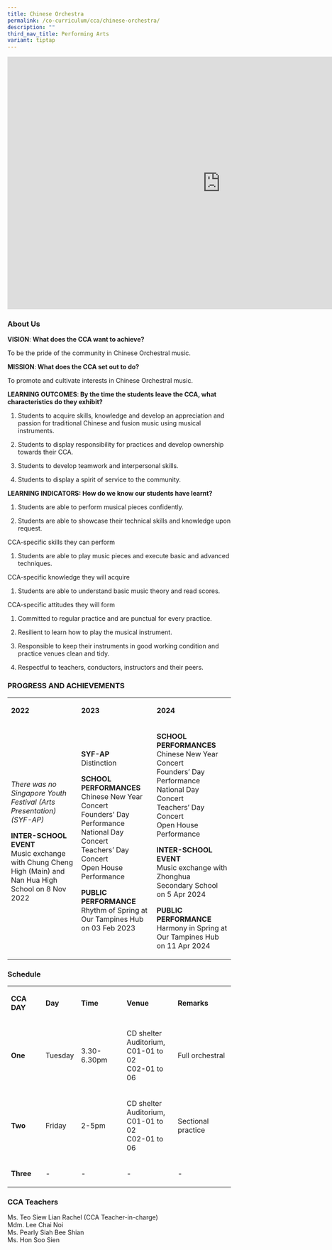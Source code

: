```yaml
---
title: Chinese Orchestra
permalink: /co-curriculum/cca/chinese-orchestra/
description: ""
third_nav_title: Performing Arts
variant: tiptap
---
```

<div class="iframe-wrapper">
<iframe height="569" width="960" allowfullscreen="true" frameborder="0" src="https://docs.google.com/presentation/d/1wOdPOd5G8WhQ9f1lcpMnvyLHfc5r1470WVeI97fBBWs/embed?start=true&amp;loop=true&amp;delayms=3000"></iframe>
</div>
<h3>About Us</h3>
<p><strong>VISION</strong>: <strong>What does the CCA want to achieve?&nbsp;</strong>
</p>
<p>To be the pride of the community in Chinese Orchestral music.</p>
<p><strong>MISSION</strong>:<strong> What does the CCA set out to do?</strong>
</p>
<p>To promote and cultivate interests in Chinese Orchestral music.</p>
<p><strong>LEARNING OUTCOMES</strong>:<strong> By the time the students leave the CCA, what characteristics do they exhibit?</strong>
</p>
<ol data-tight="true" class="tight">
<li>
<p>Students to acquire skills, knowledge and develop an appreciation and
passion for traditional Chinese and fusion music using musical instruments.</p>
</li>
<li>
<p>Students to display responsibility for practices and develop ownership
towards their CCA.</p>
</li>
<li>
<p>Students to develop teamwork and interpersonal skills.</p>
</li>
<li>
<p>Students to display a spirit of service to the community.</p>
</li>
</ol>
<p><strong>LEARNING INDICATORS: How do we know our students have learnt?</strong>
</p>
<ol data-tight="true" class="tight">
<li>
<p>Students are able to perform musical pieces confidently.</p>
</li>
<li>
<p>Students are able to showcase their technical skills and knowledge upon
request.</p>
</li>
</ol>
<p>CCA-specific skills they can perform</p>
<ol data-tight="true" class="tight">
<li>
<p>Students are able to play music pieces and execute basic and advanced
techniques.</p>
</li>
</ol>
<p>CCA-specific knowledge they will acquire</p>
<ol data-tight="true" class="tight">
<li>
<p>Students are able to understand basic music theory and read scores.</p>
</li>
</ol>
<p>CCA-specific attitudes they will form</p>
<ol data-tight="true" class="tight">
<li>
<p>Committed to regular practice and are punctual for every practice.</p>
</li>
<li>
<p>Resilient to learn how to play the musical instrument.</p>
</li>
<li>
<p>Responsible to keep their instruments in good working condition and practice
venues clean and tidy.</p>
</li>
<li>
<p>Respectful to teachers, conductors, instructors and their peers.</p>
</li>
</ol>
<h3>PROGRESS AND ACHIEVEMENTS</h3>
<table style="minWidth: 75px">
<colgroup>
<col>
<col>
<col>
</colgroup>
<tbody>
<tr>
<td rowspan="1" colspan="1">
<p><strong>2022</strong>
</p>
</td>
<td rowspan="1" colspan="1">
<p><strong>2023</strong>
</p>
</td>
<td rowspan="1" colspan="1">
<p><strong>2024</strong>
</p>
</td>
</tr>
<tr>
<td rowspan="1" colspan="1">
<p><em>There was no Singapore Youth Festival (Arts Presentation) (SYF-AP)</em>
</p>
<p><strong>INTER-SCHOOL EVENT<br></strong>Music exchange with Chung Cheng
High (Main) and Nan Hua High School on 8 Nov 2022</p>
</td>
<td rowspan="1" colspan="1">
<p><strong>SYF-AP</strong>
<br>Distinction</p>
<p><strong>SCHOOL PERFORMANCES<br></strong>Chinese New Year Concert
<br>Founders’ Day Performance
<br>National Day Concert
<br>Teachers’ Day Concert
<br>Open House Performance</p>
<p><strong>PUBLIC PERFORMANCE</strong>
<br>Rhythm of Spring at Our Tampines Hub on 03 Feb 2023</p>
</td>
<td rowspan="1" colspan="1">
<p><strong>SCHOOL PERFORMANCES<br></strong>Chinese New Year Concert
<br>Founders’ Day Performance
<br>National Day Concert
<br>Teachers’ Day Concert
<br>Open House Performance&nbsp;</p>
<p><strong>INTER-SCHOOL EVENT<br></strong>Music exchange with Zhonghua Secondary
School on 5 Apr 2024</p>
<p><strong>PUBLIC PERFORMANCE</strong>
<br>Harmony in Spring at Our Tampines Hub on 11 Apr 2024</p>
</td>
</tr>
</tbody>
</table>
<h3>Schedule</h3>
<table style="minWidth: 125px">
<colgroup>
<col>
<col>
<col>
<col>
<col>
</colgroup>
<tbody>
<tr>
<td rowspan="1" colspan="1">
<p><strong>CCA DAY</strong>
</p>
</td>
<td rowspan="1" colspan="1">
<p><strong>Day</strong>
</p>
</td>
<td rowspan="1" colspan="1">
<p><strong>Time</strong>
</p>
</td>
<td rowspan="1" colspan="1">
<p><strong>Venue</strong>
</p>
</td>
<td rowspan="1" colspan="1">
<p><strong>Remarks</strong>
</p>
</td>
</tr>
<tr>
<td rowspan="1" colspan="1">
<p><strong>One</strong>
</p>
</td>
<td rowspan="1" colspan="1">
<p>Tuesday</p>
</td>
<td rowspan="1" colspan="1">
<p>3.30-6.30pm</p>
</td>
<td rowspan="1" colspan="1">
<p>CD shelter
<br>Auditorium,
<br>C01-01 to 02
<br>C02-01 to 06</p>
</td>
<td rowspan="1" colspan="1">
<p>Full orchestral</p>
</td>
</tr>
<tr>
<td rowspan="1" colspan="1">
<p><strong>Two</strong>
</p>
</td>
<td rowspan="1" colspan="1">
<p>Friday</p>
</td>
<td rowspan="1" colspan="1">
<p>2-5pm</p>
</td>
<td rowspan="1" colspan="1">
<p>CD shelter
<br>Auditorium,
<br>C01-01 to 02
<br>C02-01 to 06</p>
</td>
<td rowspan="1" colspan="1">
<p>Sectional practice</p>
</td>
</tr>
<tr>
<td rowspan="1" colspan="1">
<p><strong>Three</strong>
</p>
</td>
<td rowspan="1" colspan="1">
<p>-</p>
</td>
<td rowspan="1" colspan="1">
<p>-</p>
</td>
<td rowspan="1" colspan="1">
<p>-</p>
</td>
<td rowspan="1" colspan="1">
<p>-</p>
</td>
</tr>
</tbody>
</table>
<h3>CCA Teachers</h3>
<p>Ms. Teo Siew Lian Rachel (CCA Teacher-in-charge)
<br>Mdm. Lee Chai Noi
<br>Ms. Pearly Siah Bee Shian
<br>Ms. Hon Soo Sien</p>